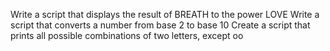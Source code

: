 Write a script that displays the result of BREATH to the power LOVE
Write a script that converts a number from base 2 to base 10
Create a script that prints all possible combinations of two letters, except oo
